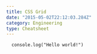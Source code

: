 ```yaml
---
title: CSS Grid
date: "2015-05-02T22:12:03.284Z"
category: Engineering
type: Cheatsheet
---
```


```
  console.log("Hello world!")
```